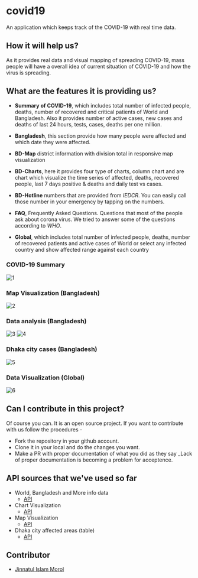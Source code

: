 # covid19
An application which keeps track of the COVID-19 with real time data.

## How it will help us?

As it provides real data and visual mapping of spreading COVID-19, mass people will have a overall idea of current 
situation of COVID-19 and how the virus is spreading.

## What are the features it is providing us? 

- **Summary of COVID-19**, which includes total number of infected people, deaths, number of recovered and critical patients 
        of World and Bangladesh. Also it provides number of active cases, new cases and deaths of last 24 hours, tests, cases, 
        deaths per one million.

- **Bangladesh**, this section provide how many people were affected and which date they were affected.

- **BD-Map** district information with division total in responsive map visualization

- **BD-Charts**, here it provides four type of charts, column chart and are chart which visualize the time series of affected,
        deaths, recovered people, last 7 days positive & deaths and daily test vs cases. 

- **BD-Hotline** numbers that are provided from _IEDCR_. You can easily call those number in your emergency by tapping 
        on the numbers. 

- **FAQ**, Frequently Asked Questions. Questions that most of the people ask about corona virus. We tried to answer some of 
        the questions according to _WHO_.

- **Global**, which includes total number of infected people, deaths, number of recovered patients and active cases 
        of World or select any infected country and show affected range against each country 

### COVID-19 Summary
![1](https://user-images.githubusercontent.com/31995155/84078593-0096f500-a9fb-11ea-80ec-b40d85e8c0be.png)

### Map Visualization (Bangladesh)
![2](https://user-images.githubusercontent.com/31995155/82359667-0156ef80-9a2a-11ea-8a68-0bf6e800da18.png)

### Data analysis (Bangladesh)
![3](https://user-images.githubusercontent.com/31995155/82359675-03b94980-9a2a-11ea-8b08-a1bacd3942b9.png)
![4](https://user-images.githubusercontent.com/31995155/82359682-061ba380-9a2a-11ea-9a34-ca0ec6df5328.png)


### Dhaka city cases (Bangladesh)
![5](https://user-images.githubusercontent.com/31995155/82359814-3bc08c80-9a2a-11ea-9dce-f4648cf7fc59.png)

### Data Visualization (Global)
![6](https://user-images.githubusercontent.com/31995155/82359689-087dfd80-9a2a-11ea-9fbb-7972c917fec5.png)

## Can I contribute in this project?

Of course you can. It is an open source project. If you want to contribute with us follow the procedures -

- Fork the repository in your github account.
- Clone it in your local and do the changes you want.
- Make a PR with proper documentation of what you did as they say _Lack of proper documentation is becoming 
  a problem for acceptence.

## API sources that we've used so far

- World, Bangladesh and More info data
  - [API](https://coronavirus-19-api.herokuapp.com/countries)
- Chart Visualization
  - [API](https://jinnatul.github.io/Kid-Projects/covidBD/bdcovid.json)
- Map Visualization
  - [API](https://corona-bd.herokuapp.com/district)
- Dhaka city affected areas (table)
  - [API](https://teamtigers.github.io/covid19-dataset-bd/dhakacity/dhakacity.json)

## Contributor
- [Jinnatul Islam Morol](https://www.facebook.com/mdjinnatul.islam)
